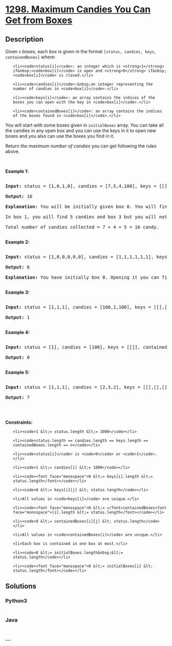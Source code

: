 # [1298. Maximum Candies You Can Get from Boxes](https://leetcode.com/problems/maximum-candies-you-can-get-from-boxes)

## Description
<p>Given <code>n</code> boxes, each box is given in the format <code>[status, candies, keys, containedBoxes]</code> where:</p>



<ul>

	<li><code>status[i]</code>: an integer which is <strong>1</strong> if&nbsp;<code>box[i]</code> is open and <strong>0</strong> if&nbsp;<code>box[i]</code> is closed.</li>

	<li><code>candies[i]</code>:&nbsp;an integer representing the number of candies in <code>box[i]</code>.</li>

	<li><code>keys[i]</code>: an array contains the indices of the boxes you can open with the key in <code>box[i]</code>.</li>

	<li><code>containedBoxes[i]</code>: an array contains the indices of the boxes found in <code>box[i]</code>.</li>

</ul>



<p>You will start with some boxes given in <code>initialBoxes</code> array. You can take all the candies in any open&nbsp;box and you can use the keys in it to open new boxes and you also can use the boxes you find in it.</p>



<p>Return <em>the maximum number of candies</em> you can get following the rules above.</p>



<p>&nbsp;</p>

<p><strong>Example 1:</strong></p>



<pre>

<strong>Input:</strong> status = [1,0,1,0], candies = [7,5,4,100], keys = [[],[],[1],[]], containedBoxes = [[1,2],[3],[],[]], initialBoxes = [0]

<strong>Output:</strong> 16

<strong>Explanation:</strong> You will be initially given box 0. You will find 7 candies in it and boxes 1 and 2. Box 1 is closed and you don&#39;t have a key for it so you will open box 2. You will find 4 candies and a key to box 1 in box 2.

In box 1, you will find 5 candies and box 3 but you will not find a key to box 3 so box 3 will remain closed.

Total number of candies collected = 7 + 4 + 5 = 16 candy.

</pre>



<p><strong>Example 2:</strong></p>



<pre>

<strong>Input:</strong> status = [1,0,0,0,0,0], candies = [1,1,1,1,1,1], keys = [[1,2,3,4,5],[],[],[],[],[]], containedBoxes = [[1,2,3,4,5],[],[],[],[],[]], initialBoxes = [0]

<strong>Output:</strong> 6

<strong>Explanation:</strong> You have initially box 0. Opening it you can find boxes 1,2,3,4 and 5 and their keys. The total number of candies will be 6.

</pre>



<p><strong>Example 3:</strong></p>



<pre>

<strong>Input:</strong> status = [1,1,1], candies = [100,1,100], keys = [[],[0,2],[]], containedBoxes = [[],[],[]], initialBoxes = [1]

<strong>Output:</strong> 1

</pre>



<p><strong>Example 4:</strong></p>



<pre>

<strong>Input:</strong> status = [1], candies = [100], keys = [[]], containedBoxes = [[]], initialBoxes = []

<strong>Output:</strong> 0

</pre>



<p><strong>Example 5:</strong></p>



<pre>

<strong>Input:</strong> status = [1,1,1], candies = [2,3,2], keys = [[],[],[]], containedBoxes = [[],[],[]], initialBoxes = [2,1,0]

<strong>Output:</strong> 7

</pre>



<p>&nbsp;</p>

<p><strong>Constraints:</strong></p>



<ul>

	<li><code>1 &lt;= status.length &lt;= 1000</code></li>

	<li><code>status.length == candies.length == keys.length == containedBoxes.length == n</code></li>

	<li><code>status[i]</code> is <code>0</code> or <code>1</code>.</li>

	<li><code>1 &lt;= candies[i] &lt;= 1000</code></li>

	<li><code><font face="monospace">0 &lt;= keys[i].length &lt;= status.length</font></code></li>

	<li><code>0 &lt;= keys[i][j] &lt; status.length</code></li>

	<li>All values in <code>keys[i]</code> are unique.</li>

	<li><code><font face="monospace">0 &lt;= </font>containedBoxes<font face="monospace">[i].length &lt;= status.length</font></code></li>

	<li><code>0 &lt;= containedBoxes[i][j] &lt; status.length</code></li>

	<li>All values in <code>containedBoxes[i]</code> are unique.</li>

	<li>Each box is contained in one box at most.</li>

	<li><code>0 &lt;= initialBoxes.length&nbsp;&lt;= status.length</code></li>

	<li><code><font face="monospace">0 &lt;= initialBoxes[i] &lt; status.length</font></code></li>

</ul>


## Solutions


<!-- tabs:start -->

### **Python3**

```python

```

### **Java**

```java

```

### **...**
```

```

<!-- tabs:end -->
